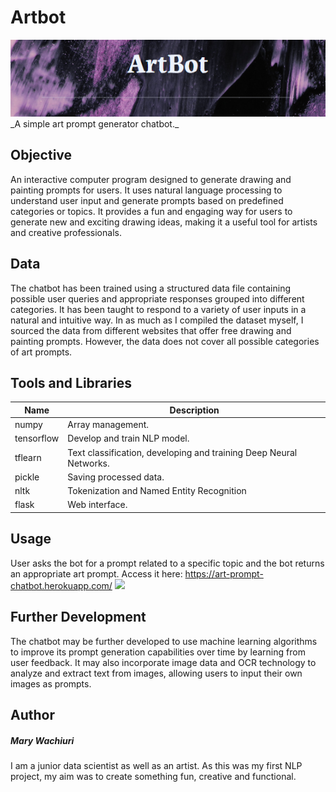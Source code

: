 # Artbot
<!-- ![](static/images/name.PNG) -->
<img src="static/images/name.PNG" alt="name" style="display: inline-block">
_A simple art prompt generator chatbot._

## Objective
An interactive computer program designed to generate drawing and painting prompts for users. It uses natural language processing to understand user input and generate prompts based on predefined categories or topics. It provides a fun and engaging way for users to generate new and exciting drawing ideas, making it a useful tool for artists and creative professionals. 

## Data
The chatbot has been trained using a structured data file containing possible user queries and appropriate responses grouped into different categories. It has been taught to respond to a variety of user inputs in a natural and intuitive way. In as much as I compiled the dataset myself, I sourced the data from different websites that offer free drawing and painting prompts. However, the data does not cover all possible categories of art prompts.

## Tools and Libraries
| Name | Description |
| ------------------------------ | -------------------------------------------- |
| numpy | Array management. |
| tensorflow | Develop and train NLP model. |
| tflearn | Text classification, developing and training Deep Neural Networks. |
| pickle | Saving processed data. |
| nltk | Tokenization and Named Entity Recognition |
| flask | Web interface. |

## Usage
User asks the bot for a prompt related to a specific topic and the bot returns an appropriate art prompt.
Access it here: https://art-prompt-chatbot.herokuapp.com/
![](https://github.com/WairimuMW/ArtBot/blob/main/static/images/GIF.gif)

## Further Development
The chatbot may be further developed to use machine learning algorithms to improve its prompt generation capabilities over time by learning from user feedback.  It may also incorporate image data and OCR technology to analyze and extract text from images, allowing users to input their own images as prompts.

## Author
##### Mary Wachiuri
I am a junior data scientist as well as an artist. As this was my first NLP project, my aim was to create something fun, creative and functional.
